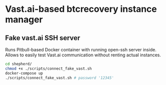 # Vast.ai-based btcrecovery instance manager

## Fake vast.ai SSH server
Runs Pitbull-based Docker container with running open-ssh server inside. Allows to easily test Vast.ai communication without renting actual instances.

```bash
cd shepherd/
chmod +x ./scripts/connect_fake_vast.sh
docker-compose up
./scripts/connect_fake_vast.sh # password '12345'
```
